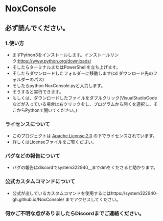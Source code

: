 # NoxConsole
## 必ず読んでください。
### 1.使い方
- まずPython3をインストールします。インストールリンク:https://www.python.org/downloads/
- そしたらターミナルまたはPowerShellを立ち上げます。
- そしたらダウンロードしたフォルダーに移動します(cd ダウンロード先のフォルダーのパス)
- そしたらpython NoxConsole.pyと入力します。
- そうすると実行できます。
- もしくは、ダウンロードしたファイルをダブルクリック(VisualStudioCodeなどが入っている場合は右クリックをし、プログラムから開くを選択し、そこからPythonで開いてください。)
### ライセンスについて
- このプロジェクトは [Apache License 2.0](https://www.apache.org/licenses/LICENSE-2.0) の下でライセンスされています。
- 詳しくはLicenseファイルをご覧ください。
### バグなどの報告について
- バグの報告はdiscordでsystem322940__までdmをくださると助かります。
### 公式カスタムコマンドについて
- 公式が出しているカスタムコマンドを使用するにはhttps://system322940-gh.github.io/NoxConsole/ までアクセスしてください。
### 何かご不明な点がありましたらDiscordまでご連絡ください。
